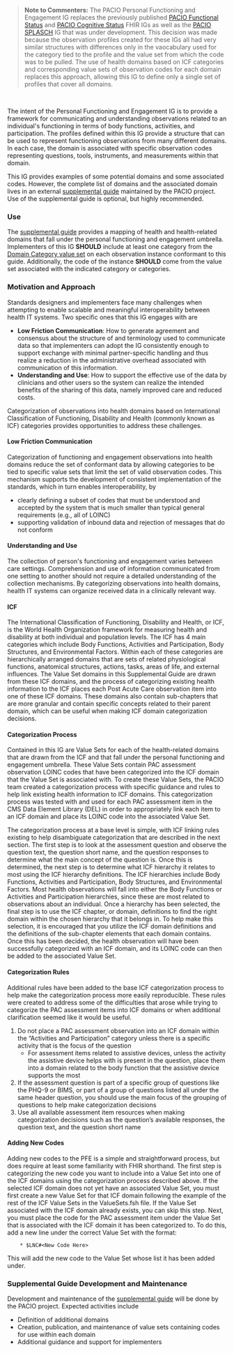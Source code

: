 <blockquote class="stu-note">
<p><b>Note to Commenters:</b>
The PACIO Personal Functioning and Engagement IG replaces the previously published <a href="https://hl7.org/fhir/us/pacio-fs/index.html">PACIO Functional Status</a> and <a href="https://hl7.org/fhir/us/pacio-cs/index.html">PACIO Cognitive Status</a> FHIR IGs as well as the <a href="https://paciowg.github.io/splasch-ig/index.html">PACIO SPLASCH</a> IG that was under development. This decision was made because the observation profiles created for these IGs all had very similar structures with differences only in the vaocabulary used for the category tied to the profile and the value set from which the code was to be pulled. The use of health domains based on ICF categories and corresponding value sets of observation codes for each domain replaces this approach, allowing this IG to define only a single set of profiles that cover all domains.
</p>
</blockquote>
<br>

The intent of the Personal Functioning and Engagement IG is to provide a framework for communicating and understanding observations related to an individual's functioning in terms of body functions, activities, and participation. The profiles defined within this IG provide a structure that can be used to represent functioning observations from many different domains. In each case, the domain is associated with specific observation codes representing questions, tools, instruments, and measurements within that domain.

This IG provides examples of some potential domains and some associated codes. However, the complete list of domains and the associated domain lives in an external [supplemental guide](https://confluence.hl7.org/display/PC/Supplemental+Guide) maintained by the PACIO project. Use of the supplemental guide is optional, but highly recommended. 

### Use

The [supplemental guide](https://confluence.hl7.org/display/PC/Supplemental+Guide) provides a mapping of health and health-related domains that fall under the personal functioning and engagement umbrella. Implementers of this IG **SHOULD** include at least one category from the [Domain Category value set](ValueSet-pfe-category-vs.html) on each observation instance conformant to this guide. Additionally, the code of the instance **SHOULD** come from the value set associated with the indicated category or categories. 

### Motivation and Approach

Standards designers and implementers face many challenges when attempting to enable scalable and meaningful interoperability between health IT systems. Two specific ones that this IG engages with are
- **Low Friction Communication**: How to generate agreement and consensus about the structure of and terminology used to communicate data so that implementers can adopt the IG consistently enough to support exchange with minimal partner-specific handling and thus realize a reduction in the administrative overhead associated with communication of this information.
- **Understanding and Use**: How to support the effective use of the data by clinicians and other users so the system can realize the intended benefits of the sharing of this data, namely improved care and reduced costs.

Categorization of observations into health domains based on International Classification of Functioning, Disability and Health (commonly known as ICF) categories provides opportunities to address these challenges.

#### Low Friction Communication

Categorization of functioning and engagement observations into health domains reduce the set of conformant data by allowing categories to be tied to specific value sets that limit the set of valid observation codes. This mechanism supports the development of consistent implementation of the standards, which in turn enables interoperability, by
- clearly defining a subset of codes that must be understood and accepted by the system that is much smaller than typical general requirements (e.g., all of LOINC)
- supporting validation of inbound data and rejection of messages that do not conform

#### Understanding and Use

The collection of person's functioning and engagement varies between care settings. Comprehension and use of information communicated from one setting to another should not require a detailed understanding of the collection mechanisms. By categorizing observations into health domains, health IT systems can organize received data in a clinically relevant way.

#### ICF

The International Classification of Functioning, Disability and Health, or ICF, is the World Health Organization framework for measuring health and disability at both individual and population levels. The ICF has 4 main categories which include Body Functions, Activities and Participation, Body Structures, and Environmental Factors. Within each of these categories are hierarchically arranged domains that are sets of related physiological functions, anatomical structures, actions, tasks, areas of life, and external influences. The Value Set domains in this Supplemental Guide are drawn from these ICF domains, and the process of categorizing existing health information to the ICF places each Post Acute Care observation item into one of these ICF domains. These domains also contain sub-chapters that are more granular and contain specific concepts related to their parent domain, which can be useful when making ICF domain categorization decisions.

#### Categorization Process

Contained in this IG are Value Sets for each of the health-related domains that are drawn from the ICF and that fall under the personal functioning and engagement umbrella. These Value Sets contain PAC assessment observation LOINC codes that have been categorized into the ICF domain that the Value Set is associated with. To create these Value Sets, the PACIO team created a categorization process with specific guidance and rules to help link existing health information to ICF domains. This categorization process was tested with and used for each PAC assessment item in the CMS Data Element Library (DEL) in order to appropriately link each item to an ICF domain and place its LOINC code into the associated Value Set.  

The categorization process at a base level is simple, with ICF linking rules existing to help disambiguate categorization that are described in the next section. The first step is to look at the assessment question and observe the question text, the question short name, and the question responses to determine what the main concept of the question is. Once this is determined, the next step is to determine what ICF hierarchy it relates to most using the ICF hierarchy definitions. The ICF hierarchies include Body Functions, Activities and Participation, Body Structures, and Environmental Factors.  Most health observations will fall into either the Body Functions or Activities and Participation hierarchies, since these are most related to observations about an individual. Once a hierarchy has been selected, the final step is to use the ICF chapter, or domain, definitions to find the right domain within the chosen hierarchy that it belongs in. To help make this selection, it is encouraged that you utilize the ICF domain definitions and the definitions of the sub-chapter elements that each domain contains. Once this has been decided, the health observation will have been successfully categorized with an ICF domain, and its LOINC code can then be added to the associated Value Set.

#### Categorization Rules

Additional rules have been added to the base ICF categorization process to help make the categorization process more easily reproducible. These rules were created to address some of the difficulties that arose while trying to categorize the PAC assessment items into ICF domains or when additional clarification seemed like it would be useful. 

1. Do not place a PAC assessment observation into an ICF domain within the “Activities and Participation” category unless there is a specific activity that is the focus of the question
    - For assessment items related to assistive devices, unless the activity the assistive device helps with is present in the question, place them into a domain related to the body function that the assistive device supports the most
2.  If the assessment question is part of a specific group of questions like the PHQ-9 or BIMS, or part of a group of questions listed all under the same header question, you should use the main focus of the grouping of questions to help make categorization decisions
3. Use all available assessment item resources when making categorization decisions such as the question’s available responses, the question text, and the question short name

#### Adding New Codes

Adding new codes to the PFE is a simple and straightforward process, but does require at least some familiarity with FHIR shorthand. The first step is categorizing the new code you want to include into a Value Set into one of the ICF domains using the categorization process described above. If the selected ICF domain does not yet have an associated Value Set, you must first create a new Value Set for that ICF domain following the example of the rest of the ICF Value Sets in the ValueSets.fsh file. If the Value Set associated with the ICF domain already exists, you can skip this step. Next, you must place the code for the PAC assessment item under the Value Set that is associated with the ICF domain it has been categorized to. To do this, add a new line under the correct Value Set with the format:

		* $LNC#<New Code Here>

This will add the new code to the Value Set whose list it has been added under.

### Supplemental Guide Development and Maintenance

Development and maintenance of the [supplemental guide](https://confluence.hl7.org/display/PC/Supplemental+Guide) will be done by the PACIO project. Expected activities include
- Definition of additional domains
- Creation, publication, and maintenance of value sets containing codes for use within each domain
- Additional guidance and support for implementers